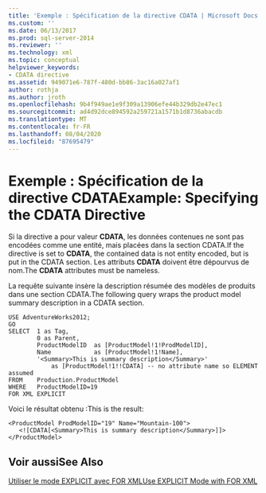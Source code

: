 ```yaml
---
title: 'Exemple : Spécification de la directive CDATA | Microsoft Docs'
ms.custom: ''
ms.date: 06/13/2017
ms.prod: sql-server-2014
ms.reviewer: ''
ms.technology: xml
ms.topic: conceptual
helpviewer_keywords:
- CDATA directive
ms.assetid: 949071e6-787f-480d-bb86-3ac16a027af1
author: rothja
ms.author: jroth
ms.openlocfilehash: 9b4f949ae1e9f309a13906efe44b329db2e47ec1
ms.sourcegitcommit: ad4d92dce894592a259721a1571b1d8736abacdb
ms.translationtype: MT
ms.contentlocale: fr-FR
ms.lasthandoff: 08/04/2020
ms.locfileid: "87695479"
---
```

# <a name="example-specifying-the-cdata-directive"></a><span data-ttu-id="46aa1-102">Exemple : Spécification de la directive CDATA</span><span class="sxs-lookup"><span data-stu-id="46aa1-102">Example: Specifying the CDATA Directive</span></span>
  <span data-ttu-id="46aa1-103">Si la directive a pour valeur **CDATA**, les données contenues ne sont pas encodées comme une entité, mais placées dans la section CDATA.</span><span class="sxs-lookup"><span data-stu-id="46aa1-103">If the directive is set to **CDATA**, the contained data is not entity encoded, but is put in the CDATA section.</span></span> <span data-ttu-id="46aa1-104">Les attributs **CDATA** doivent être dépourvus de nom.</span><span class="sxs-lookup"><span data-stu-id="46aa1-104">The **CDATA** attributes must be nameless.</span></span>  
  
 <span data-ttu-id="46aa1-105">La requête suivante insère la description résumée des modèles de produits dans une section CDATA.</span><span class="sxs-lookup"><span data-stu-id="46aa1-105">The following query wraps the product model summary description in a CDATA section.</span></span>  
  
```  
USE AdventureWorks2012;  
GO  
SELECT  1 as Tag,  
        0 as Parent,  
        ProductModelID  as [ProductModel!1!ProdModelID],  
        Name            as [ProductModel!1!Name],  
        '<Summary>This is summary description</Summary>'     
            as [ProductModel!1!!CDATA] -- no attribute name so ELEMENT assumed  
FROM    Production.ProductModel  
WHERE   ProductModelID=19  
FOR XML EXPLICIT  
```  
  
 <span data-ttu-id="46aa1-106">Voici le résultat obtenu :</span><span class="sxs-lookup"><span data-stu-id="46aa1-106">This is the result:</span></span>  
  
```  
<ProductModel ProdModelID="19" Name="Mountain-100">  
   <![CDATA[<Summary>This is summary description</Summary>]]>  
</ProductModel>  
```  
  
## <a name="see-also"></a><span data-ttu-id="46aa1-107">Voir aussi</span><span class="sxs-lookup"><span data-stu-id="46aa1-107">See Also</span></span>  
 [<span data-ttu-id="46aa1-108">Utiliser le mode EXPLICIT avec FOR XML</span><span class="sxs-lookup"><span data-stu-id="46aa1-108">Use EXPLICIT Mode with FOR XML</span></span>](use-explicit-mode-with-for-xml.md)  
  
  
